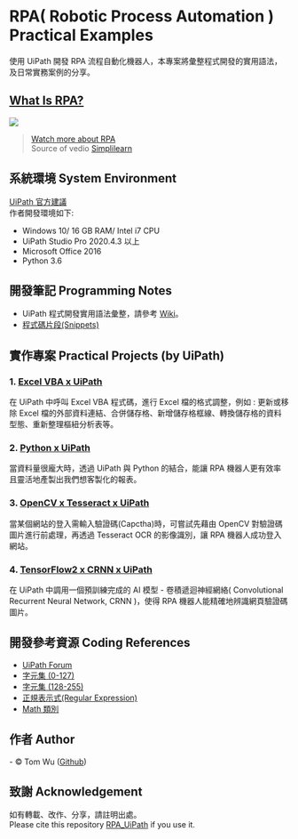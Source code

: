 # RPA( Robotic Process Automation ) Practical Examples   
使用 UiPath 開發 RPA 流程自動化機器人，本專案將彙整程式開發的實用語法，及日常實務案例的分享。  

##  [What Is RPA?](http://www.youtube.com/watch?v=9URSbTOE4YI)  
[![](http://img.youtube.com/vi/9URSbTOE4YI/0.jpg)](http://www.youtube.com/watch?v=9URSbTOE4YI "RPA In 5 Minutes | What Is RPA - Robotic Process Automation?")  
> [Watch more about RPA](https://www.youtube.com/c/SimplilearnOfficial/search?query=rpa)  
Source of vedio [Simplilearn](https://www.youtube.com/c/SimplilearnOfficial/featured) 
  
## 系統環境 System Environment     
[UiPath 官方建議](https://docs.uipath.com/installation-and-upgrade/docs/studio-hardware-and-software-requirements "Hardware and Software Requirements")   
作者開發環境如下:  
* Windows 10/ 16 GB RAM/ Intel i7 CPU   
* UiPath Studio Pro 2020.4.3 以上   
* Microsoft Office 2016 
* Python 3.6   
  
## 開發筆記 Programming Notes       
- UiPath 程式開發實用語法彙整，請參考 [Wiki](https://github.com/YenLinWu/RPA_UiPath/wiki)。    
- [程式碼片段(Snippets)](https://github.com/YenLinWu/RPA_UiPath/tree/master/Snippets)  

## 實作專案 Practical Projects (by UiPath)  
### 1. [Excel VBA x UiPath](https://github.com/YenLinWu/RPA_UiPath/tree/master/Excel%20VBA%20x%20UiPath)
在 UiPath 中呼叫 Excel VBA 程式碼，進行 Excel 檔的格式調整，例如 : 更新或移除 Excel 檔的外部資料連結、合併儲存格、新增儲存格框線、轉換儲存格的資料型態、重新整理樞紐分析表等。  

### 2. [Python x UiPath](https://github.com/YenLinWu/RPA_UiPath/tree/master/Python%20x%20UiPath)  
當資料量很龐大時，透過 UiPath 與 Python 的結合，能讓 RPA 機器人更有效率且靈活地產製出我們想客製化的報表。   

### 3. [OpenCV x Tesseract x UiPath](https://github.com/YenLinWu/RPA_UiPath/tree/master/OpenCV%20x%20Tesseract%20x%20UiPath)
當某個網站的登入需輸入驗證碼(Capctha)時，可嘗試先藉由 OpenCV 對驗證碼圖片進行前處理，再透過 Tesseract OCR 的影像識別，讓 RPA 機器人成功登入網站。   
  
### 4. [TensorFlow2 x CRNN x UiPath](https://github.com/YenLinWu/RPA_UiPath/tree/master/TensorFlow2%20x%20CRNN%20x%20UiPath)
在 UiPath 中調用一個預訓練完成的 AI 模型 - 卷積遞迴神經網絡( Convolutional Recurrent Neural Network, CRNN )，使得 RPA 機器人能精確地辨識網頁驗證碼圖片。  
  
## 開發參考資源 Coding References   
- [UiPath Forum](https://forum.uipath.com/ "UiPath 論壇")
- [字元集 (0-127)](https://docs.microsoft.com/zh-tw/office/vba/language/reference/user-interface-help/character-set-0127 "處理字串時參考")  
- [字元集 (128-255)](https://docs.microsoft.com/zh-tw/office/vba/language/reference/user-interface-help/character-set-128255 "處理字串時參考")  
- [正規表示式(Regular Expression)](https://www.regular-expressions.info/unicode.html "處理字串時參考")    
- [Math 類別](https://docs.microsoft.com/zh-tw/dotnet/api/system.math?view=netframework-4.8 "數值運算時參考")

## 作者 Author  
<span> - &copy; Tom Wu (<a href="https://github.com/YenLinWu">Github</a>) </span>  
  
## 致謝 Acknowledgement  
如有轉載、改作、分享，請註明出處。  
Please cite this repository [RPA_UiPath](https://github.com/YenLinWu/RPA_UiPath) if you use it.  
